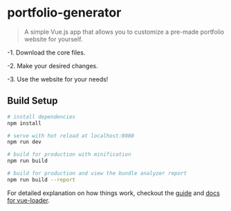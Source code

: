 # portfolio-generator

> A simple Vue.js app that allows you to customize a pre-made portfolio website for yourself.

-1. Download the core files.

-2. Make your desired changes.

-3. Use the website for your needs!

## Build Setup

``` bash
# install dependencies
npm install

# serve with hot reload at localhost:8080
npm run dev

# build for production with minification
npm run build

# build for production and view the bundle analyzer report
npm run build --report
```

For detailed explanation on how things work, checkout the [guide](http://vuejs-templates.github.io/webpack/) and [docs for vue-loader](http://vuejs.github.io/vue-loader).
